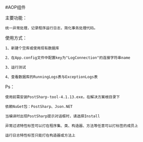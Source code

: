 #AOP组件


主要功能：

	统一异常处理，记录程序运行日志，简化事务处理代码。


使用方式：

	1、新建个空库或使用现有数据库

	2、在App.config文件中配置key为"LogConnection"的连接字符串name

	3、运行测试

	4、查看数据库的RunningLogs表与ExceptionLogs表


Ps：

	使用前需安装PostSharp-tool-4.1.13.exe，在解决方案根目录下

	依赖NuGet包：PostSharp、Json.NET

	当编译时出现PostSharp提示对话框时，请选择Install

	异常过滤特性标签可以打在程序集、类、构造器、方法等任意可以打标签的成员上

	运行日志特性标签只能打在构造器或方法上